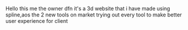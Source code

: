 Hello this me the owner dfn 
it's a 3d website that i have made using spline,aos the 2 new tools on market 
trying out every tool to make better user experience for client

